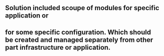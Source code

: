 ## Solution included scoupe of modules for specific application or
## for some specific configuration. Which should be created and managed separately from other part infrastructure or application. 
